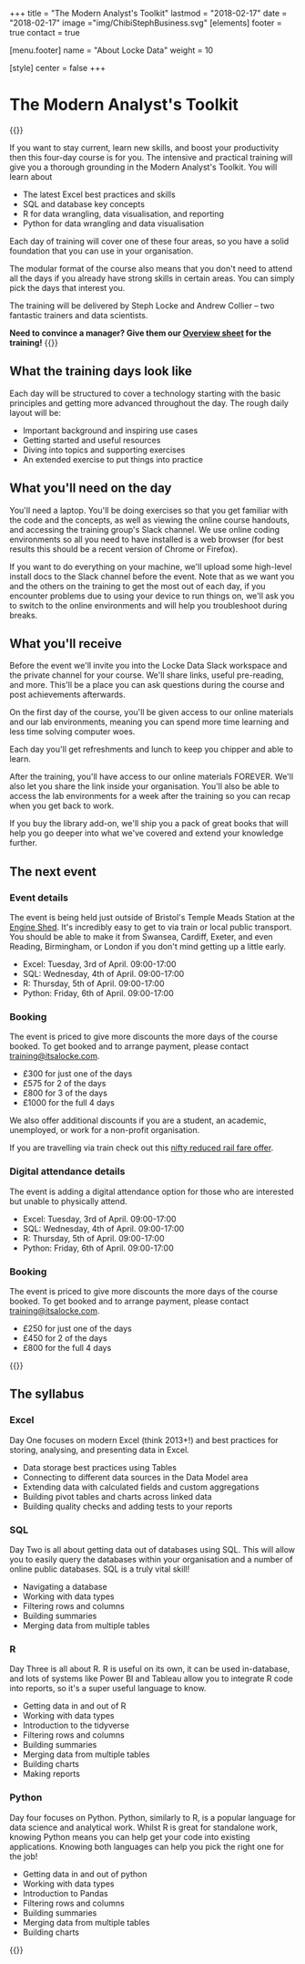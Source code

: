 +++
title = "The Modern Analyst's Toolkit"
lastmod = "2018-02-17"
date = "2018-02-17"
image ="img/ChibiStephBusiness.svg"
[elements]
  footer = true
  contact = true

[menu.footer]
  name = "About Locke Data"
  weight = 10


[style]
  center = false
+++
# The Modern Analyst's Toolkit

{{<btn href="mailto://training@itsalocke.com" msg="Book now">}}

If you want to stay current, learn new skills, and boost your productivity then this four-day course is for you. The intensive and practical training will give you a thorough grounding in the Modern Analyst's Toolkit. You will learn about

- The latest Excel best practices and skills
- SQL and database key concepts
- R for data wrangling, data visualisation, and reporting
- Python for data wrangling and data visualisation

Each day of training will cover one of these four areas, so you have a solid foundation that you can use in your organisation.

The modular format of the course also means that you don't need to attend all the days if you already have strong skills in certain areas. You can simply pick the days that interest you.

The training will be delivered by Steph Locke and Andrew Collier – two fantastic trainers and data scientists.

**Need to convince a manager? Give them our [Overview sheet](../../files/modern-analysts-toolkit-overview.pdf) for the training!**
{{<btn href="../../files/modern-analysts-toolkit-overview.pdf" msg="Download overview">}}

## What the training days look like

Each day will be structured to cover a technology starting with the basic principles and getting more advanced throughout the day. The rough daily layout will be:

- Important background and inspiring use cases
- Getting started and useful resources
- Diving into topics and supporting exercises
- An extended exercise to put things into practice

## What you'll need on the day

You'll need a laptop. You'll be doing exercises so that you get familiar with the code and the concepts, as well as viewing the online course handouts, and accessing the training group's Slack channel. We use online coding environments so all you need to have installed is a web browser (for best results this should be a recent version of Chrome or Firefox).

If you want to do everything on your machine, we'll upload some high-level install docs to the Slack channel before the event. Note that as we want you and the others on the training to get the most out of each day, if you encounter problems due to using your device to run things on, we'll ask you to switch to the online environments and will help you troubleshoot during breaks.

## What you'll receive

Before the event we'll invite you into the Locke Data Slack workspace and the private channel for your course. We'll share links, useful pre-reading, and more. This'll be a place you can ask questions during the course and post achievements afterwards.

On the first day of the course, you'll be given access to our online materials and our lab environments, meaning you can spend more time learning and less time solving computer woes.

Each day you'll get refreshments and lunch to keep you chipper and able to learn.

After the training, you'll have access to our online materials FOREVER. We'll also let you share the link inside your organisation. You'll also be able to access the lab environments for a week after the training so you can recap when you get back to work.

If you buy the library add-on, we'll ship you a pack of great books that will help you go deeper into what we've covered and extend your knowledge further.




## The next event
 <div class="row">


<div class="col-lg-6"> 
<h3>Event details</h3>
<p> The event is being held just outside of Bristol's Temple Meads Station at the <a href="http://www.engine-shed.co.uk/">Engine Shed</a>. It's incredibly easy to get to via train or local public transport. You should be able to make it from Swansea, Cardiff, Exeter, and even Reading, Birmingham, or London if you don't mind getting up a little early. </p>
<ul>
<li> Excel: Tuesday, 3rd of April. 09:00-17:00
</li><li> SQL: Wednesday, 4th of April. 09:00-17:00
</li><li> R: Thursday, 5th of April. 09:00-17:00
</li><li> Python: Friday, 6th of April. 09:00-17:00
</li></ul>


</div>
<div class="col-lg-6"> 
<h3>Booking</h3>
<p> The event is priced to give more discounts the more days of the course booked. To get booked and to arrange payment, please contact <a href="mailto://training@itsalocke.com"> training@itsalocke.com</a>. 
<ul><li> £300 for just one of the days
</li><li> £575 for 2 of the days
</li><li> £800 for 3 of the days
</li><li> £1000 for the full 4 days
</li></ul>

<p>We also offer additional discounts if you are a student, an academic, unemployed, or work for a non-profit organisation. </p>
	

<p>If you are travelling via train check out this <a href="https://visitbristol.co.uk/conferences/help-and-advice/travel-by-train">nifty reduced rail fare offer</a>.</p>

</div>
</div>
<div class="row">

<div class="col-lg-6"> 
<h3>Digital attendance details</h3>
<p> The event is adding a digital attendance option for those who are interested but unable to physically attend. </p>
<ul>
<li> Excel: Tuesday, 3rd of April. 09:00-17:00
</li><li> SQL: Wednesday, 4th of April. 09:00-17:00
</li><li> R: Thursday, 5th of April. 09:00-17:00
</li><li> Python: Friday, 6th of April. 09:00-17:00
</li></ul>


</div>
<div class="col-lg-6"> 
<h3>Booking</h3>
<p> The event is priced to give more discounts the more days of the course booked. To get booked and to arrange payment, please contact <a href="mailto://training@itsalocke.com"> training@itsalocke.com</a>. 
<ul><li> £250 for just one of the days
</li><li> £450 for 2 of the days
</li><li> £800 for the full 4 days
</li></ul>
{{<btn href="../../files/modern-analyst-toolkit-online-overview.pdf" msg="Download online overview">}}

</div>
</div>

## The syllabus
 <div class="row">


<div class="col-lg-6"> 
<h3> Excel</h3>

<p>Day One focuses on modern Excel (think 2013+!) and best practices for storing, analysing, and presenting data in Excel.</p>
<ul>
<li> Data storage best practices using Tables
</li><li> Connecting to different data sources in the Data Model area
</li><li> Extending data with calculated fields and custom aggregations
</li><li> Building pivot tables and charts across linked data
</li><li> Building quality checks and adding tests to your reports
</li></ul>
</div>
<div class="col-lg-6"> 
<h3>SQL</h3>

<p>Day Two is all about getting data out of databases using SQL. This will allow you to easily query the databases within your organisation and a number of online public databases. SQL is a truly vital skill!</p>
<ul>
<li> Navigating a database
</li><li> Working with data types
</li><li> Filtering rows and columns
</li><li> Building summaries
</li><li> Merging data from multiple tables
</li>
</ul>
</div>
</div>

 <div class="row">


<div class="col-lg-6"> 
<h3>R</h3>

<p>Day Three is all about R. R is useful on its own, it can be used in-database, and lots of systems like Power BI and Tableau allow you to integrate R code into reports, so it's a super useful language to know.</p>

<ul>
<li> Getting data in and out of R
</li><li> Working with data types
</li><li> Introduction to the tidyverse
</li><li> Filtering rows and columns
</li><li> Building summaries
</li><li> Merging data from multiple tables
</li><li> Building charts
</li><li> Making reports</li>
</ul>
</div>
<div class="col-lg-6"> 

<h3> Python</h3>
<p>Day four focuses on Python. Python, similarly to R, is a popular language for data science and analytical work. Whilst R is great for standalone work, knowing Python means you can help get your code into existing applications. Knowing both languages can help you pick the right one for the job!</p>

<ul>
<li> Getting data in and out of python
</li><li> Working with data types
</li><li> Introduction to Pandas
</li><li> Filtering rows and columns
</li><li> Building summaries
</li><li> Merging data from multiple tables
</li><li> Building charts</li>
</ul>
</div>
</div>



{{<btn href="mailto://training@itsalocke.com" msg="Book now">}}